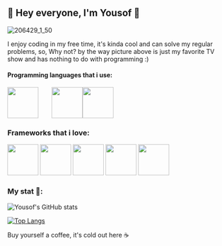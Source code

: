 ## 🤠 Hey everyone, I'm Yousof 👋

![206429_1_50](https://user-images.githubusercontent.com/93007857/201488100-1f989142-e476-44b8-a02e-83f2e9974a8a.jpg)

I enjoy coding in my free time, it's kinda cool and can solve my regular problems, so, Why not? by the way picture above is just my favorite TV show and has nothing to do with programming :)

#### Programming languages that i use:

<img src="https://cdn.jsdelivr.net/npm/programming-languages-logos/src/python/python.png" height="70" style="margin-right: 30px;"><img src="https://upload.wikimedia.org/wikipedia/commons/7/7e/Dart-logo.png" height="70"><img src="https://upload.wikimedia.org/wikipedia/commons/thumb/7/73/Ruby_logo.svg/1024px-Ruby_logo.svg.png" height="70">


### Frameworks that i love:

<img src="https://seeklogo.com/images/D/django-logo-4C5ECF7036-seeklogo.com.png" height="70">          <img src="https://seeklogo.com/images/F/flutter-logo-5086DD11C5-seeklogo.com.png" height="70">          <img src="https://gitlab.com/uploads/-/system/project/avatar/17520894/ruby-on-rails-512.png" height="70">          <img src="https://falcon.readthedocs.io/en/stable/_static/img/logo.svg" height="70">          <img src="https://cdn.worldvectorlogo.com/logos/fastapi.svg" height="70">


### My stat 🤔:

![Yousof's GitHub stats](https://github-readme-stats.vercel.app/api?username=YOUSSSOF&show_icons=true&theme=dracula)

[![Top Langs](https://github-readme-stats.vercel.app/api/top-langs/?username=YOUSSSOF&theme=dracula)](https://github.com/anuraghazra/github-readme-stats)


Buy yourself a coffee, it's cold out here ☕
